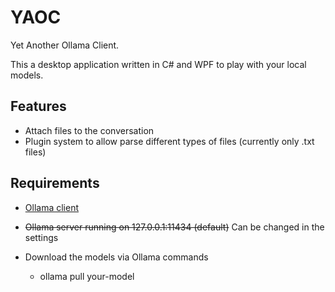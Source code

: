 # YAOC
Yet Another Ollama Client. 

This a desktop application written in C# and WPF to play with your local models.

## Features
* Attach files to the conversation
* Plugin system to allow parse different types of files (currently only .txt files)

## Requirements
* [Ollama client](https://ollama.com/)

* ~~Ollama server running on 127.0.0.1:11434 (default)~~ Can be changed in the settings
* Download the models via Ollama commands
	* ollama pull your-model


